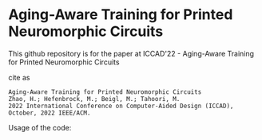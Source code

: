 # Aging-Aware Training for Printed Neuromorphic Circuits

This github repository is for the paper at ICCAD'22 - Aging-Aware Training for Printed Neuromorphic Circuits

cite as
```
Aging-Aware Training for Printed Neuromorphic Circuits
Zhao, H.; Hefenbrock, M.; Beigl, M.; Tahoori, M.
2022 International Conference on Computer-Aided Design (ICCAD), October, 2022 IEEE/ACM.
```

Usage of the code:
